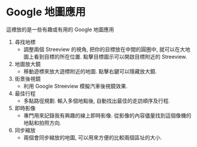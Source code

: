 # Google 地圖應用
這裡放的是一些有趣或有用的 Google 地圖應用

1. 尋找地標
   - 調整兩個 Streeview 的視角, 把你的目標放在中間的圓圈中, 就可以在大地圖上看到目標的所在位置. 點擊目標圖示可以開啟目標附近的 Streeview.
2. 地圖放大鏡
   - 移動遊標來放大遊標附近的地圖. 點擊右鍵可以隱藏放大鏡.
3. 街景後視鏡
   - 利用 Google Streeview 模擬汽車後視鏡效果.
4. 最佳行程
   - 多點路徑規劃. 輸入多個地點後, 自動找出最佳的走訪順序及行程.
5. 即時影像
   - 專門用來記錄我有興趣的線上即時影像. 從影像的內容儘量找到這個像機的地點和拍照方向.
6. 同步縮放
   - 兩個會同步縮放的地圖, 可以用來方便的比較兩個區址的大小.
